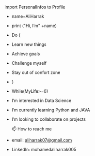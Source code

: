 import PersonalInfos to Profile
- name=AliHarrak
- print ("Hi, I’m" +name)
- Do {
-   Learn new things 
-   Achieve goals
-   Challenge myself
-   Stay out of confort zone
-    }
- While(MyLife>=0)
- I’m interested in Data Science
- I’m currently learning Python and JAVA
- I’m looking to collaborate on projects

    📫 How to reach me 
- email: aliharrak07@gmail.com
- LinkedIn: mohamedaliharrak005


